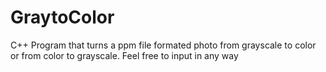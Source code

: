# GraytoColor
C++ Program that turns a ppm file formated photo from grayscale to color or from color to grayscale.
Feel free to input in any way
